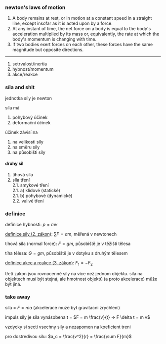 ### newton's laws of motion

1. A body remains at rest, or in motion at a constant speed in a straight line, except insofar as it is acted upon by a force.
2. At any instant of time, the net force on a body is equal to the body's acceleration multiplied by its mass or, equivalently, the rate at which the body's momentum is changing with time.
3. If two bodies exert forces on each other, these forces have the same magnitude but opposite directions.

-----------

1. setrvalost/inertia
2. hybnost/momentum
3. akce/reakce

### síla and shit

jednotka síly je newton

síla má 
1. pohybový účinek
2. deformační účinek

účinek závisí na
1. na velikosti síly
2. na směru síly
3. na působišti síly

#### druhy sil

1. tíhová síla
2. síla tření  
2.1. smykové tření  
2.1. a) klidové (statické)  
2.1. b) pohybové (dynamické)  
2.2. valivé tření

### definice

definice hybnosti: $p = m v$

[definice síly (2. zákon)](https://www.khanacademy.org/science/physics/forces-newtons-laws/newtons-laws-of-motion/a/what-is-newtons-second-law): $\displaystyle\sum F = a m$, měřená v newtonech

tíhová síla (normal force): $F = g m$, působiště je v těžišti tělesa

tíha tělesa: $G = g m$, působiště je v dotyku s druhým tělesem

[definice akce a reakce (3. zákon)](https://www.khanacademy.org/science/physics/forces-newtons-laws/newtons-laws-of-motion/a/what-is-newtons-third-law): $F_1 = -F_2$

třetí zákon jsou rovnocenné síly na více než jednom objektu. síla na objektech musí být stejná, ale hmotnost objektů (a proto akcelerace) může být jiná.

### take away

síla = $F = m a$ (akcelerace muze byt gravitacni zrychleni)

impuls síly je síla vynásobena t = $F = m \frac{v}{t} => F \delta t = m v$

vzdycky si secti vsechny sily a nezapomen na koeficient treni

pro dostredivou silu: $a_c = \frac{v^2}{r} = \frac{\sum F}{m}$
